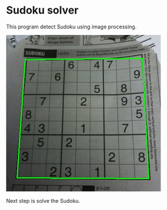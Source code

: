 # Sudoku solver

This program detect Sudoku using image processing.

![](install/images/output.jpg)

Next step is solve the Sudoku.
